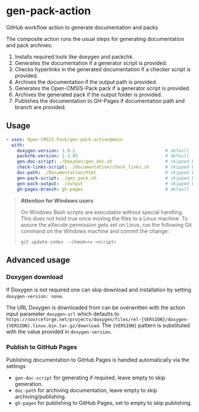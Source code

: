 # gen-pack-action

GitHub workflow action to generate documentation and packs

The composite action runs the usual steps for generating documentation
and pack archives:

1. Installs required tools like doxygen and packchk.
2. Generates the documentation if a generator script is provided.
3. Checks hyperlinks in the generated documentation if a checker script is provided.
4. Archives the documentation if the output path is provided.
5. Generates the Open-CMSIS-Pack pack if a generator script is provided.
6. Archives the generated pack if the output folder is provided.
7. Publishes the documentation to GH-Pages if documentation path and branch are provided.

## Usage

```yaml
- uses: Open-CMSIS-Pack/gen-pack-action@main
  with:
    doxygen-version: 1.9.2                                  # default
    packchk-version: 1.3.95                                 # default
    gen-doc-script: ./DoxyGen/gen_doc.sh                    # skipped by default
    check-links-script: ./Documentation/check_links.sh      # skipped by default
    doc-path: ./Documentation/html                          # skipped by default
    gen-pack-script: ./gen_pack.sh                          # skipped by default
    gen-pack-output: ./output                               # skipped by default
    gh-pages-branch: gh-pages                               # default
```

> **Attention for Windows users**
>
> On Windows Bash scripts are executable without special handling. This
> does not hold true once moving the files to a Linux machine. To assure
> the eXecute permission gets set on Linux, run the following Git command
> on the Windows machine and commit the change:
>
> `git update-index --chmod=+x <script>`

## Advanced usage

### Doxygen download

If Doxygen is not required one can skip download and installation by setting `doxygen-version: none`.

The URL Doxygen is downloaded from can be overwritten with the action input parameter
`doxygen-url` which defaults to
`https://sourceforge.net/projects/doxygen/files/rel-{VERSION}/doxygen-{VERSION}.linux.bin.tar.gz/download`.
The `{VERSION}` pattern is substituted with the value provided in `doxygen-version`.

### Publish to GitHub Pages

Publishing documentation to GitHub Pages is handled automatically via the settings

- `gen-doc-script` for generating if required, leave empty to skip generation.
- `doc-path` for archiving documentation, leave empty to skip archiving/publishing.
- `gh-pages` for publishing to GitHub Pages, set to empty to skip publishing.
